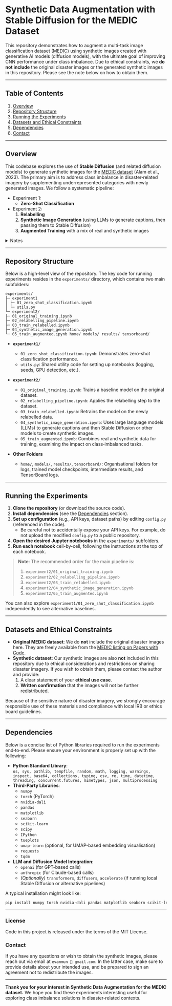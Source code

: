 # Synthetic Data Augmentation with Stable Diffusion for the MEDIC Dataset

This repository demonstrates how to augment a multi-task image classification dataset ([MEDIC](https://crisisnlp.qcri.org/medic/)) using synthetic images created with generative AI models (diffusion models), with the ultimate goal of improving CNN performance under class imbalance. Due to ethical constraints, we **do not include** the original disaster images or the generated synthetic images in this repository. Please see the note below on how to obtain them.

---

## Table of Contents

1. [Overview](#overview)
2. [Repository Structure](#repository-structure)
3. [Running the Experiments](#running-the-experiments)
4. [Datasets and Ethical Constraints](#datasets-and-ethical-constraints)
5. [Dependencies](#dependencies)
6. [Contact](#contact)

---

## Overview

This codebase explores the use of **Stable Diffusion** (and related diffusion models) to generate synthetic images for the [MEDIC dataset](https://paperswithcode.com/dataset/medic) (Alam et al., 2023). The primary aim is to address class imbalance in disaster‐related imagery by supplementing underrepresented categories with newly generated images. We follow a systematic pipeline:

- Experiment 1:
  - **Zero-Shot Classification**
- Experiment 2:
  1. **Relabelling**
  2. **Synthetic Image Generation** (using LLMs to generate captions, then passing them to Stable Diffusion)
  3. **Augmented Training** with a mix of real and synthetic images

<details>
  <summary>Notes</summary>

- In the project report, we first presented the synthetic data augmentation (Experiment 2) and then our results with zero-shot classification (here Experiment 1).
- Experiment 1 was conducted on the relabelled dataset.

</details>

---

## Repository Structure

Below is a high-level view of the repository. The key code for running experiments resides in the `experiments/` directory, which contains two main subfolders:

```
experiments/
├─ experiment1
│ ├─ 01_zero_shot_classification.ipynb
│ └─ utils.py
└─ experiment2/
├─ 01_original_training.ipynb
├─ 02_relabelling_pipeline.ipynb
├─ 03_train_relabelled.ipynb
├─ 04_synthetic_image_generation.ipynb
└─ 05_train_augmented.ipynb home/ models/ results/ tensorboard/
```

- **`experiment1/`**

  - `01_zero_shot_classification.ipynb`: Demonstrates zero-shot classification performance.
  - `utils.py`: Shared utility code for setting up notebooks (logging, seeds, GPU detection, etc.).

- **`experiment2/`**

  - `01_original_training.ipynb`: Trains a baseline model on the original dataset.
  - `02_relabelling_pipeline.ipynb`: Applies the relabelling step to the dataset.
  - `03_train_relabelled.ipynb`: Retrains the model on the newly relabelled data.
  - `04_synthetic_image_generation.ipynb`: Uses large language models (LLMs) to generate captions and then Stable Diffusion or other models to create synthetic images.
  - `05_train_augmented.ipynb`: Combines real and synthetic data for training, examining the impact on class‐imbalanced tasks.

- **Other Folders**
  - `home/`, `models/`, `results/`, `tensorboard/`: Organisational folders for logs, trained model checkpoints, intermediate results, and TensorBoard logs.

---

## Running the Experiments

1. **Clone the repository** (or download the source code).
2. **Install dependencies** (see the [Dependencies](#dependencies) section).
3. **Set up configuration** (e.g., API keys, dataset paths) by editing `config.py` (referenced in the code).
   - Be careful not to accidentally expose your API keys. For example, do not upload the modified `config.py` to a public repository.
5. **Open the desired Jupyter notebooks** in the `experiments/` subfolders.
6. **Run each notebook** cell-by-cell, following the instructions at the top of each notebook.

> **Note**: The recommended order for the main pipeline is:
>
> 1. `experiment2/01_original_training.ipynb`
> 2. `experiment2/02_relabelling_pipeline.ipynb`
> 3. `experiment2/03_train_relabelled.ipynb`
> 4. `experiment2/04_synthetic_image_generation.ipynb`
> 5. `experiment2/05_train_augmented.ipynb`

You can also explore `experiment1/01_zero_shot_classification.ipynb` independently to see alternative baselines.

---

## Datasets and Ethical Constraints

- **Original MEDIC dataset**: We do **not** include the original disaster images here. They are freely available from the [MEDIC listing on Papers with Code](https://paperswithcode.com/dataset/medic).
- **Synthetic dataset**: Our synthetic images are also **not** included in this repository due to ethical considerations and restrictions on sharing disaster imagery. If you wish to obtain them, please contact the author and provide:
  1. A clear statement of your **ethical use case**.
  2. **Written confirmation** that the images will not be further redistributed.

Because of the sensitive nature of disaster imagery, we strongly encourage responsible use of these materials and compliance with local IRB or ethics board guidelines.

---

## Dependencies

Below is a concise list of Python libraries required to run the experiments end‐to‐end. Please ensure your environment is properly set up with the following:

- **Python Standard Library**:  
  `os, sys, pathlib, tempfile, random, math, logging, warnings, inspect, base64, collections, typing, csv, re, time, datetime, threading, concurrent.futures, mimetypes, json, multiprocessing`
- **Third‐Party Libraries**:
  - `numpy`
  - `torch` (PyTorch)
  - `nvidia-dali`
  - `pandas`
  - `matplotlib`
  - `seaborn`
  - `scikit-learn`
  - `scipy`
  - `IPython`
  - `tueplots`
  - `umap-learn` (optional, for UMAP-based embedding visualisation)
  - `requests`
  - `tqdm`
- **LLM and Diffusion Model Integration**:
  - `openai` (for GPT-based calls)
  - `anthropic` (for Claude-based calls)
  - _(Optionally)_ `transformers`, `diffusers`, `accelerate` (if running local Stable Diffusion or alternative pipelines)

A typical installation might look like:

```bash
pip install numpy torch nvidia-dali pandas matplotlib seaborn scikit-learn scipy ipython tueplots umap-learn requests tqdm openai anthropic
```

---

### License

Code in this project is released under the terms of the MIT License.

### Contact

If you have any questions or wish to obtain the synthetic images, please reach out via email at `evammun 📧 gmail.com`.
In the latter case, make sure to provide details about your intended use, and be prepared to sign an agreement not to redistribute the images.

* * * * *

**Thank you for your interest in Synthetic Data Augmentation for the MEDIC dataset.** 
We hope you find these experiments interesting useful for exploring class imbalance solutions in disaster‐related contexts.
